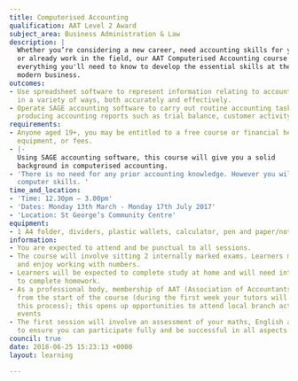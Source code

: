 ```yaml
---
title: Computerised Accounting
qualification: AAT Level 2 Award
subject_area: Business Administration & Law
description: |
  Whether you’re considering a new career, need accounting skills for your business,
  or already work in the field, our AAT Computerised Accounting course covers
  everything you'll need to know to develop the essential skills at the heart of every
  modern business.
outcomes:
- Use spreadsheet software to represent information relating to accounting and business
  in a variety of ways, both accurately and effectively.
- Operate SAGE accounting software to carry out routine accounting tasks including
  producing accounting reports such as trial balance, customer activity reports.
requirements:
- Anyone aged 19+, you may be entitled to a free course or financial help with childcare,
  equipment, or fees.
- |-
  Using SAGE accounting software, this course will give you a solid
  background in computerised accounting.
- 'There is no need for any prior accounting knowledge. However you will need basic
  computer skills. '
time_and_location:
- 'Time: 12.30pm – 3.00pm'
- 'Dates: Monday 13th March - Monday 17th July 2017'
- 'Location: St George’s Community Centre'
equipment:
- 1 A4 folder, dividers, plastic wallets, calculator, pen and paper/notebook
information:
- You are expected to attend and be punctual to all sessions.
- The course will involve sitting 2 internally marked exams. Learners must motivated
  and enjoy working with numbers.
- Learners will be expected to complete study at home and will need internet access
  to complete homework.
- As a professional body, membership of AAT (Association of Accountants) is required
  from the start of the course (during the first week your tutors will guide you through
  this process); this opens up opportunities to attend local branch activities and
  events
- The first session will involve an assessment of your maths, English and ICT skills
  to ensure you can participate fully and be successful in all aspects of the course.
council: true
date: 2018-06-25 15:23:13 +0000
layout: learning

---
```

